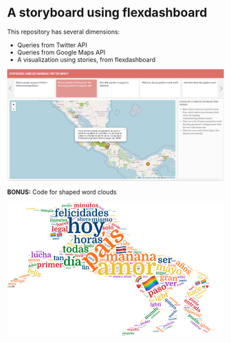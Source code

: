 # A storyboard using flexdashboard

This repository has several dimensions:
* Queries from Twitter API
* Queries from Google Maps API
* A visualization using stories, from flexdashboard

![](https://github.com/fernandojru/flexhasboard_sentiment/blob/master/Storyboard.png)

**BONUS:** Code for shaped word clouds

![](https://github.com/fernandojru/flexhasboard_sentiment/blob/master/Word_cloud_unicorn_white.png)
